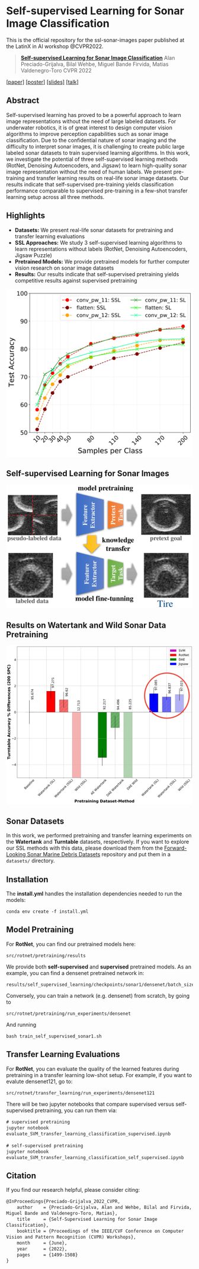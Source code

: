 # Self-supervised Learning for Sonar Image Classification

This is the official repository for the ssl-sonar-images paper published at the LatinX in AI workshop @CVPR2022. 

> [**Self-supervised Learning for Sonar Image Classification**](https://openaccess.thecvf.com/content/CVPR2022W/LXCV/papers/Preciado-Grijalva_Self-Supervised_Learning_for_Sonar_Image_Classification_CVPRW_2022_paper.pdf)
> Alan Preciado-Grijalva, Bilal Wehbe, Miguel Bande Firvida, Matias Valdenegro-Toro
> CVPR 2022

[[paper]](https://openaccess.thecvf.com/content/CVPR2022W/LXCV/html/Preciado-Grijalva_Self-Supervised_Learning_for_Sonar_Image_Classification_CVPRW_2022_paper.html) [[poster]](https://drive.google.com/file/d/1PLXS9nMxL3WcPQGf41DDalHg7BT_Ju07/view?usp=sharing) [[slides]](https://drive.google.com/file/d/1GlhtgLibv6vHzwexKlkLUYsO2rd4ooek/view?usp=sharing) [[talk]](https://drive.google.com/file/d/1kzS0SWO63IoukyvWY_3YfYcuzzFM-ypo/view?usp=sharing)

Abstract
-----------------
Self-supervised learning has proved to be a powerful approach to learn image representations without the need of large labeled datasets. For underwater robotics, it is of great interest to design computer vision algorithms to improve perception capabilities such as sonar image classification. Due to the confidential nature of sonar imaging and the difficulty to interpret sonar images, it is challenging to create public large labeled sonar datasets to train supervised learning algorithms. In this work, we investigate the potential of three self-supervised learning methods (RotNet, Denoising Autoencoders, and Jigsaw) to learn high-quality sonar image representation without the need of human labels. We present pre-training and transfer learning results on real-life sonar image datasets. Our results indicate that self-supervised pre-training yields classification performance comparable to supervised pre-training in a few-shot transfer learning setup across all three methods.

Highlights
-----------------
- **Datasets:** We present real-life sonar datasets for pretraining and transfer learning evaluations
- **SSL Approaches:** We study 3 self-supervised learning algorithms to learn representations without labels (RotNet, Denoising Autoencoders, Jigsaw Puzzle)
- **Pretrained Models:** We provide pretrained models for further computer vision research on sonar image datasets 
- **Results:** Our results indicate that self-supervised pretraining yields competitive results against supervised pretraining

![](figures/mobilenet_accs_ssl_vs_sl-1.png)

Self-supervised Learning for Sonar Images
-----------------

![](figures/ssl_concept_sonar_images-cropped-1.png)

Results on Watertank and Wild Sonar Data Pretraining
-----------------
![](figures/SSL_top_models_comparisons_200_spc_SUBSTRACT_BASELINE_punchline.jpg)

Sonar Datasets
-----------------
In this work, we performed pretraining and transfer learning experiments on the **Watertank** and **Turntable** datasets, respectively. If you want to explore our SSL methods with this data, please download them from the [Forward-Looking Sonar Marine Debris Datasets](https://github.com/mvaldenegro/marine-debris-fls-datasets) repository and put them in a ```datasets/``` directory.

Installation
-----------------

The **install.yml** handles the installation dependencies needed to run the models:

```
conda env create -f install.yml
```

Model Pretraining
-----------------

For **RotNet**, you can find our pretrained models here:

```
src/rotnet/pretraining/results 
```

We provide both **self-supervised** and **supervised** pretrained models. As an example, you can find a densenet pretrained network in:

```
results/self_supervised_learning/checkpoints/sonar1/densenet/batch_size_128/96x96_substract_mean_online_aug_width_16
```

Conversely, you can train a network (e.g. densenet) from scratch, by going to

```
src/rotnet/pretraining/run_experiments/densenet
```

And running

```
bash train_self_supervised_sonar1.sh
```

Transfer Learning Evaluations
-----------------

For **RotNet**, you can evaluate the quality of the learned features during pretraining in a transfer learning low-shot setup. For example, if you want to evalute densenet121, go to:

```
src/rotnet/transfer_learning/run_experiments/densenet121
```

There will be two jupyter notebooks that compare supervised versus self-supervised pretraining, you can run them via:

```
# supervised pretraining
jupyter notebook evaluate_SVM_transfer_learning_classification_supervised.ipynb

# self-supervised pretraining
jupyter notebook evaluate_SVM_transfer_learning_classification_self_supervised.ipynb
```

Citation
-----------------
If you find our research helpful, please consider citing:

```
@InProceedings{Preciado-Grijalva_2022_CVPR,
    author    = {Preciado-Grijalva, Alan and Wehbe, Bilal and Firvida, Miguel Bande and Valdenegro-Toro, Matias},
    title     = {Self-Supervised Learning for Sonar Image Classification},
    booktitle = {Proceedings of the IEEE/CVF Conference on Computer Vision and Pattern Recognition (CVPR) Workshops},
    month     = {June},
    year      = {2022},
    pages     = {1499-1508}
}

```



